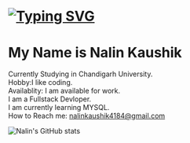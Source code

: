 # <img href='https://raw.githubusercontent.com/thomasync/thomasync/main/headergitdark.gif' >   
# [![Typing SVG](https://readme-typing-svg.demolab.com?font=Fira+Code&weight=650&size=25&pause=1000&color=73C8F7&background=FFFFFFEE&center=true&width=435&lines=Welcome+to+My+GitHub+Profile)](https://git.io/typing-svg)
# My Name is Nalin Kaushik 

Currently Studying in Chandigarh University.  
Hobby:I like coding.    
Availablity: I am available for work.  
I am a Fullstack Devloper.  
I am currently learning MYSQL.  
How to Reach me: nalinkaushik4184@gmail.com  
  
    
      
![Nalin's GitHub stats](https://github-readme-stats.vercel.app/api?username=NalinKaushik07&show_icons=true&theme=radical)
